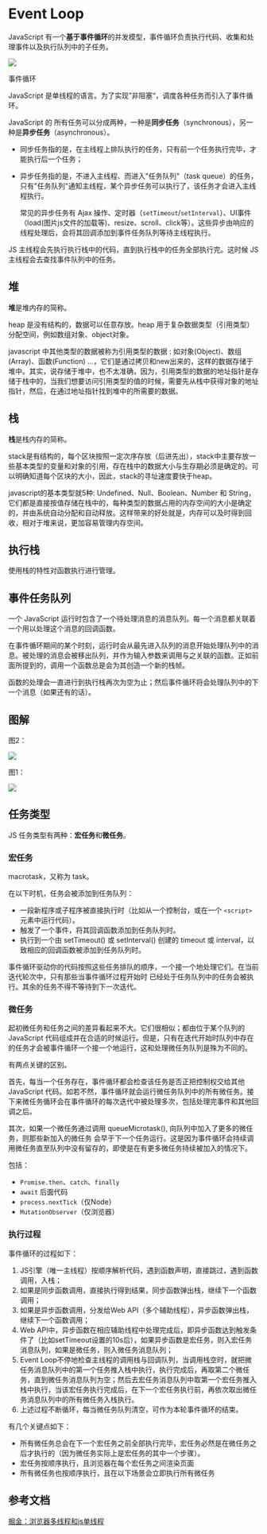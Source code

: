 # Event Loop

JavaScript 有一个**基于事件循环**的并发模型，事件循环负责执行代码、收集和处理事件以及执行队列中的子任务。

![](/assets/the_javascript_runtime_environment_example.svg)

事件循环

JavaScript 是单线程的语言。为了实现”非阻塞“，调度各种任务而引入了事件循环。

JavaScript 的 所有任务可以分成两种，一种是**同步任务**（synchronous），另一种是**异步任务**（asynchronous）。

* 同步任务指的是，在主线程上排队执行的任务，只有前一个任务执行完毕，才能执行后一个任务；
* 异步任务指的是，不进入主线程、而进入"任务队列"（task queue）的任务，只有"任务队列"通知主线程，某个异步任务可以执行了，该任务才会进入主线程执行。

  常见的异步任务有 Ajax 操作、定时器（`setTimeout`/`setInterval`）、UI事件（load(图片js文件的加载等)、resize、scroll、click等）。这些异步由响应的线程处理后，会将其回调添加到事件任务队列等待主线程执行。

JS 主线程会先执行执行栈中的代码，直到执行栈中的任务全部执行完。这时候 JS 主线程会去查找事件队列中的任务。

## 堆

**堆**是堆内存的简称。

heap 是没有结构的，数据可以任意存放。heap 用于复杂数据类型（引用类型）分配空间，例如数组对象、object对象。

javascript 中其他类型的数据被称为引用类型的数据 : 如对象(Object)、数组(Array)、函数(Function) …，它们是通过拷贝和new出来的，这样的数据存储于堆中。其实，说存储于堆中，也不太准确，因为，引用类型的数据的地址指针是存储于栈中的，当我们想要访问引用类型的值的时候，需要先从栈中获得对象的地址指针，然后，在通过地址指针找到堆中的所需要的数据。


## 栈

**栈**是栈内存的简称。

stack是有结构的，每个区块按照一定次序存放（后进先出），stack中主要存放一些基本类型的变量和对象的引用，存在栈中的数据大小与生存期必须是确定的。可以明确知道每个区块的大小，因此，stack的寻址速度要快于heap。

javascript的基本类型就5种: Undefined、Null、Boolean、Number 和 String，它们都是直接按值存储在栈中的，每种类型的数据占用的内存空间的大小是确定的，并由系统自动分配和自动释放。这样带来的好处就是，内存可以及时得到回收，相对于堆来说，更加容易管理内存空间。

## 执行栈

使用栈的特性对函数执行进行管理。

## 事件任务队列

一个 JavaScript 运行时包含了一个待处理消息的消息队列。每一个消息都关联着一个用以处理这个消息的回调函数。

在事件循环期间的某个时刻，运行时会从最先进入队列的消息开始处理队列中的消息。被处理的消息会被移出队列，并作为输入参数来调用与之关联的函数。正如前面所提到的，调用一个函数总是会为其创造一个新的栈帧。

函数的处理会一直进行到执行栈再次为空为止；然后事件循环将会处理队列中的下一个消息（如果还有的话）。

## 图解

图2：

![](/assets/eventloop.png)

图1：

![](/assets/eventloop2.image)

## 任务类型

JS 任务类型有两种：**宏任务**和**微任务**。

### 宏任务
macrotask，又称为 task。

在以下时机，任务会被添加到任务队列：

* 一段新程序或子程序被直接执行时（比如从一个控制台，或在一个 `<script>` 元素中运行代码）。
* 触发了一个事件，将其回调函数添加到任务队列时。
* 执行到一个由 setTimeout() 或 setInterval() 创建的 timeout 或 interval，以致相应的回调函数被添加到任务队列时。

事件循环驱动你的代码按照这些任务排队的顺序，一个接一个地处理它们。在当前迭代轮次中，只有那些当事件循环过程开始时 已经处于任务队列中的任务会被执行。其余的任务不得不等待到下一次迭代。

### 微任务

起初微任务和任务之间的差异看起来不大。它们很相似；都由位于某个队列的 JavaScript 代码组成并在合适的时候运行。但是，只有在迭代开始时队列中存在的任务才会被事件循环一个接一个地运行，这和处理微任务队列是殊为不同的。

有两点关键的区别。

首先，每当一个任务存在，事件循环都会检查该任务是否正把控制权交给其他 JavaScript 代码。如若不然，事件循环就会运行微任务队列中的所有微任务。接下来微任务循环会在事件循环的每次迭代中被处理多次，包括处理完事件和其他回调之后。

其次，如果一个微任务通过调用 queueMicrotask(), 向队列中加入了更多的微任务，则那些新加入的微任务 会早于下一个任务运行。这是因为事件循环会持续调用微任务直至队列中没有留存的，即使是在有更多微任务持续被加入的情况下。

包括：
* `Promise.then`、`catch`、`finally`
* `await` 后面代码
* `process.nextTick`（仅Node）
* `MutationObserver`（仅浏览器）


### 执行过程

事件循环的过程如下：

1. JS引擎（唯一主线程）按顺序解析代码，遇到函数声明，直接跳过，遇到函数调用，入栈；
1. 如果是同步函数调用，直接执行得到结果，同步函数弹出栈，继续下一个函数调用；
1. 如果是异步函数调用，分发给Web API（多个辅助线程），异步函数弹出栈，继续下一个函数调用；
1. Web API中，异步函数在相应辅助线程中处理完成后，即异步函数达到触发条件了（比如setTimeout设置的10s后），如果异步函数是宏任务，则入宏任务消息队列，如果是微任务，则入微任务消息队列；
1. Event Loop不停地检查主线程的调用栈与回调队列，当调用栈空时，就把微任务消息队列中的第一个任务推入栈中执行，执行完成后，再取第二个微任务，直到微任务消息队列为空；然后去宏任务消息队列中取第一个宏任务推入栈中执行，当该宏任务执行完成后，在下一个宏任务执行前，再依次取出微任务消息队列中的所有微任务入栈执行。
1. 上述过程不断循环，每当微任务队列清空，可作为本轮事件循环的结束。

有几个关键点如下：

* 所有微任务总会在下一个宏任务之前全部执行完毕，宏任务必然是在微任务之后才执行的（因为微任务实际上是宏任务的其中一个步骤）。
* 宏任务按顺序执行，且浏览器在每个宏任务之间渲染页面
* 所有微任务也按顺序执行，且在以下场景会立即执行所有微任务

## 参考文档

[掘金：浏览器多线程和js单线程](https://juejin.cn/post/6844903812642111501)